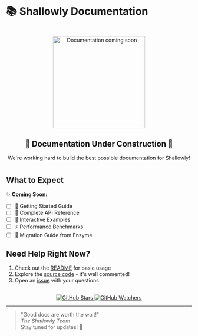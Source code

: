 # 📚 Shallowly Documentation

<div align="center" style="margin: 40px 0;">
  <img src="https://media.giphy.com/media/LPMz3h0GeCMPVKk5Bd/giphy.gif" width="250" alt="Documentation coming soon">
  <h2>🚧 Documentation Under Construction 🚧</h2>
  <p>We're working hard to build the best possible documentation for Shallowly!</p>
</div>

## What to Expect

✨ **Coming Soon:**

- [ ] 🚀 Getting Started Guide
- [ ] 📖 Complete API Reference
- [ ] 🧪 Interactive Examples
- [ ] ⚡ Performance Benchmarks
- [ ] 🔄 Migration Guide from Enzyme

## Need Help Right Now?

1. Check out the [README](../README.md) for basic usage
2. Explore the [source code](../src/) - it's well commented!
3. Open an [issue](https://github.com/bad4iz/shallowly/issues) with your questions

<div align="center" style="margin-top: 30px;">
  <a href="https://github.com/bad4iz/shallowly/stargazers">
    <img src="https://img.shields.io/github/stars/bad4iz/shallowly?style=social" alt="GitHub Stars">
  </a>
  <a href="https://github.com/bad4iz/shallowly/watchers">
    <img src="https://img.shields.io/github/watchers/bad4iz/shallowly?style=social" alt="GitHub Watchers">
  </a>
</div>

---

> "Good docs are worth the wait!"  
> _The Shallowly Team_  
> Stay tuned for updates! 🔔
